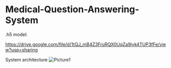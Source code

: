 # Medical-Question-Answering-System

.h5 model:

https://drive.google.com/file/d/1tQJ_mB4Z3FruRQX0UqZa9iyk4TUP3fFe/view?usp=sharing


System architecture
![Picture1](https://user-images.githubusercontent.com/39261594/114419846-12fe3400-9bb4-11eb-8f70-ba9df4bcc18f.jpg)


